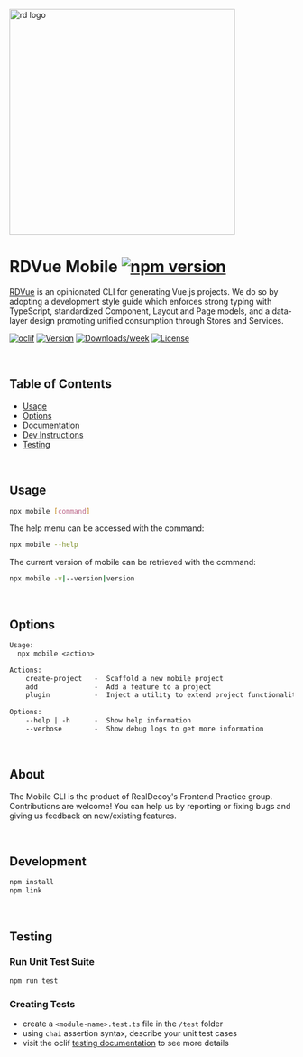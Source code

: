 <div align="left">
  <br/>
  <a href="https://www.realdecoy.com/jamaica/" title="REALDECOY">
    <img width=400px src="https://www.realdecoy.com/wp-content/uploads/2019/02/Realdecoy-logo-transparent.png" alt="rd logo">
  </a>
  <br/>
</div>

# RDVue Mobile [![npm version](https://badge.fury.io/js/rdvue.svg)](https://badge.fury.io/js/rdvue)

[RDVue](https://github.com/realdecoy/rdmobile) is an opinionated CLI for generating Vue.js projects. We do so by adopting
a development style guide which enforces strong typing with TypeScript, standardized Component, Layout and Page models,
and a data-layer design promoting unified consumption through Stores and Services.



[![oclif](https://img.shields.io/badge/cli-oclif-brightgreen.svg)](https://oclif.io)
[![Version](https://img.shields.io/npm/v/rdvue.svg)](https://npmjs.org/package/rdvue)
[![Downloads/week](https://img.shields.io/npm/dw/rdvue.svg)](https://npmjs.org/package/rdvue)
[![License](https://img.shields.io/npm/l/rdvue.svg)](https://github.com/realdecoy/rdvue/blob/main/package.json)

&nbsp;
&nbsp;
&nbsp;
<!-- custom-toc -->
## Table of Contents

* [Usage](#usage)
* [Options](#options)
* [Documentation](https://realdecoy.github.io/rdmobile/)
* [Dev Instructions](#Development)
* [Testing](#Testing)
<!-- custom-tocstop -->

&nbsp;
&nbsp;
&nbsp;

## Usage
<!-- custom-usage -->

```bash
npx mobile [command]
```

The help menu can be accessed with the command:

```bash
npx mobile --help
```
The current version of mobile can be retrieved with the command:

```bash
npx mobile -v|--version|version
```
<!-- custom-usagestop -->

&nbsp;
&nbsp;
&nbsp;

## Options
```txt
Usage:
  npx mobile <action>

Actions:
    create-project   -  Scaffold a new mobile project
    add              -  Add a feature to a project
    plugin           -  Inject a utility to extend project functionality
  
Options:
    --help | -h      -  Show help information
    --verbose        -  Show debug logs to get more information

```

&nbsp;
&nbsp;
&nbsp;

## About

The Mobile CLI is the product of RealDecoy's Frontend Practice group. Contributions are welcome! You can help us by reporting or fixing bugs and giving us feedback on new/existing features.

&nbsp;
&nbsp;
&nbsp;

## Development

```bash
npm install
npm link
```

&nbsp;
&nbsp;
&nbsp;

## Testing

### Run Unit Test Suite
```bash
npm run test
```

### Creating Tests
- create a ```<module-name>.test.ts``` file in the ```/test``` folder
- using ```chai``` assertion syntax, describe your unit test cases
- visit the oclif [testing documentation](https://oclif.io/docs/testing) to see more details
